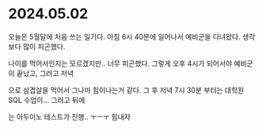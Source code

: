 # 2024.05.02

오늘은 5월달에 처음 쓰는 일기다. 아침 6시 40분에 일어나서 예비군을 다녀왔다. 생각보다 많이 피곤했다.

나이를 먹어서인지는 모르겠지만.. 너무 피곤했다. 그렇게 오후 4시가 되어서야 예비군이 끝났고, 그러고 저녁

으로 삼겹살을 먹어서 그나마 힘이나는거 같다. 그 후 저녁 7시 30분 부터는 대학원 SQL 수업이... 그러고 뒤에

는 아두이노 테스트가 진행.. ㅜㅡㅜ 힘내자
